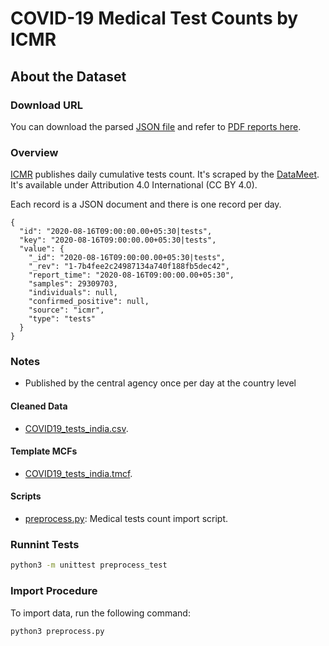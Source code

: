 # COVID-19 Medical Test Counts by ICMR


## About the Dataset

### Download URL
You can download the parsed [JSON file](https://github.com/datameet/covid19/blob/master/data/icmr_testing_status.json) and refer to [PDF reports here](https://github.com/datameet/covid19/tree/master/downloads/icmr-backup).



### Overview
[ICMR](https://www.icmr.gov.in/) publishes daily cumulative tests count. It's scraped by the [DataMeet](https://github.com/datameet/covid19). It's available under Attribution 4.0 International (CC BY 4.0).


Each record is a JSON document and there is one record per day.

```
{
  "id": "2020-08-16T09:00:00.00+05:30|tests",
  "key": "2020-08-16T09:00:00.00+05:30|tests",
  "value": {
    "_id": "2020-08-16T09:00:00.00+05:30|tests",
    "_rev": "1-7b4fee2c24987134a740f188fb5dec42",
    "report_time": "2020-08-16T09:00:00.00+05:30",
    "samples": 29309703,
    "individuals": null,
    "confirmed_positive": null,
    "source": "icmr",
    "type": "tests"
  }
}
```

### Notes
- Published by the central agency once per day at the country level

#### Cleaned Data
- [COVID19_tests_india.csv](COVID19_tests_india.csv).

#### Template MCFs
- [COVID19_tests_india.tmcf](COVID19_tests_india.tmcf).

#### Scripts
- [preprocess.py](preprocess.py): Medical tests count import script.


### Runnint Tests

```bash
python3 -m unittest preprocess_test
```

### Import Procedure

To import data, run the following command:

```
python3 preprocess.py
```